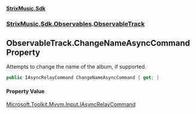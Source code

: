 #### [StrixMusic.Sdk](./index.md 'index')
### [StrixMusic.Sdk.Observables](./StrixMusic-Sdk-Observables.md 'StrixMusic.Sdk.Observables').[ObservableTrack](./StrixMusic-Sdk-Observables-ObservableTrack.md 'StrixMusic.Sdk.Observables.ObservableTrack')
## ObservableTrack.ChangeNameAsyncCommand Property
Attempts to change the name of the album, if supported.  
```csharp
public IAsyncRelayCommand ChangeNameAsyncCommand { get; }
```
#### Property Value
[Microsoft.Toolkit.Mvvm.Input.IAsyncRelayCommand](https://docs.microsoft.com/en-us/dotnet/api/Microsoft.Toolkit.Mvvm.Input.IAsyncRelayCommand 'Microsoft.Toolkit.Mvvm.Input.IAsyncRelayCommand')  
